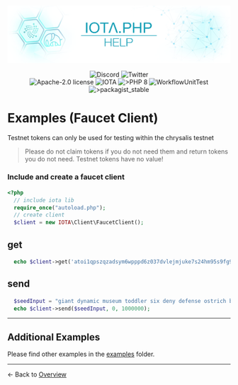 ![IOTA.php](./images/IOTA_PHP_Banner_Interact_Help.png)

<p style="text-align:center;">
  <a href="https://discord.iota.org/" style="text-decoration:none;"><img src="https://img.shields.io/badge/Discord-9cf.svg?style=social&logo=discord" alt="Discord"></a>
  <a href="https://twitter.com/IOTAphp/" style="text-decoration:none;"><img src="https://img.shields.io/badge/Twitter-9cf.svg?style=social&logo=twitter" alt="Twitter"></a>
  <br>
  <a href="https://github.com/iota-community/iota.php/LICENSE" style="text-decoration:none;"><img src="https://img.shields.io/badge/license-Apache--2.0-green?style=flat-square" alt="Apache-2.0 license"></a>
  <a href="https://www.iota.org/" style="text-decoration:none;"><img src="https://img.shields.io/badge/IOTA-lightgrey?style=flat&logo=iota" alt="IOTA"></a>
  <a href="https://www.php.net/" style="text-decoration:none;"><img src="https://img.shields.io/badge/PHP->= 8.x-blue?style=flat-square&logo=php" alt=">PHP 8"></a>
  <img src="https://github.com/iota-community/iota.php/actions/workflows/phpunit.yml/badge.svg" alt="WorkflowUnitTest">
  <a href="https://packagist.org/packages/iota-community/iota.php/" style="text-decoration:none;"><img src="https://poser.pugx.org/iota-community/iota.php/v/stable.png" alt=">packagist_stable"></a>
</p>

# Examples (Faucet Client)

Testnet tokens can only be used for testing within the chrysalis testnet
> Please do not claim tokens if you do not need them and return tokens you do not need. Testnet tokens have no value!

### Include and create a faucet client

```php
<?php
  // include iota lib
  require_once("autoload.php");
  // create client
  $client = new IOTA\Client\FaucetClient();
```

## get

```php
  echo $client->get('atoi1qpszqzadsym6wpppd6z037dvlejmjuke7s24hm95s9fg9vpua7vluehe53e');
```

## send

```php
  $seedInput = "giant dynamic museum toddler six deny defense ostrich bomb access mercy blood explain muscle shoot shallow glad autumn author calm heavy hawk abuse rally";
  echo $client->send($seedInput, 0, 1000000);
```

---

## Additional Examples

Please find other examples in the [examples](../examples) folder.


___

<- Back to [Overview](000_index.md)
